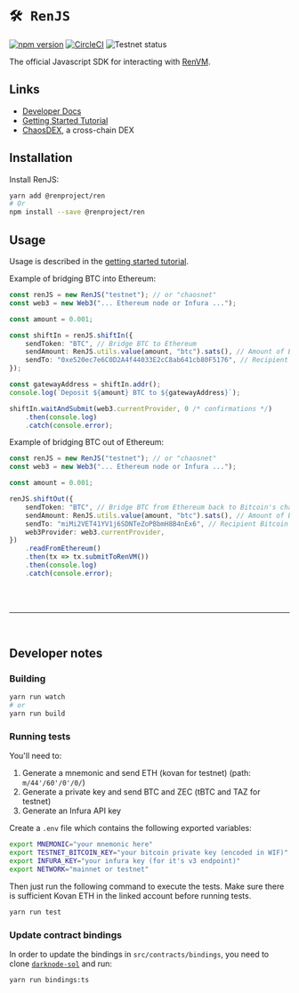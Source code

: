 # `🛠️ RenJS`

[![npm version](http://img.shields.io/npm/v/@renproject/ren.svg?style=flat)](https://npmjs.org/package/@renproject/ren "View this project on npm")
[![CircleCI](https://circleci.com/gh/renproject/ren-js.svg?style=shield&circle-token=6fc560c540eff6670e5675841d34b9769b887a49)](https://circleci.com/gh/renproject/ren-js)
![Testnet status](https://img.shields.io/endpoint?url=https://ren-status.herokuapp.com/api/shield/renproject/ren-js/testnet)

The official Javascript SDK for interacting with [RenVM](https://renproject.io).

## Links

* [Developer Docs](https://docs.renproject.io/developers/)
* [Getting Started Tutorial](https://docs.renproject.io/developers/tutorial/getting-started)
* [ChaosDEX](https://github.com/renproject/chaosdex), a cross-chain DEX

## Installation

Install RenJS:

```sh
yarn add @renproject/ren
# Or
npm install --save @renproject/ren
```

## Usage

Usage is described in the [getting started tutorial](https://docs.renproject.io/developers/tutorial/getting-started).

Example of bridging BTC into Ethereum:

```typescript
const renJS = new RenJS("testnet"); // or "chaosnet"
const web3 = new Web3("... Ethereum node or Infura ...");

const amount = 0.001;

const shiftIn = renJS.shiftIn({
    sendToken: "BTC", // Bridge BTC to Ethereum
    sendAmount: RenJS.utils.value(amount, "btc").sats(), // Amount of BTC
    sendTo: "0xe520ec7e6C0D2A4f44033E2cC8ab641cb80F5176", // Recipient Ethereum address
});

const gatewayAddress = shiftIn.addr();
console.log(`Deposit ${amount} BTC to ${gatewayAddress}`);

shiftIn.waitAndSubmit(web3.currentProvider, 0 /* confirmations */)
    .then(console.log)
    .catch(console.error);
```

Example of bridging BTC out of Ethereum:

```typescript
const renJS = new RenJS("testnet"); // or "chaosnet"
const web3 = new Web3("... Ethereum node or Infura ...");

const amount = 0.001;

renJS.shiftOut({
    sendToken: "BTC", // Bridge BTC from Ethereum back to Bitcoin's chain
    sendAmount: RenJS.utils.value(amount, "btc").sats(), // Amount of BTC
    sendTo: "miMi2VET41YV1j6SDNTeZoPBbmH8B4nEx6", // Recipient Bitcoin address
    web3Provider: web3.currentProvider,
})
    .readFromEthereum()
    .then(tx => tx.submitToRenVM())
    .then(console.log)
    .catch(console.error);
```

<br />
<br />
<hr />
<br />

## Developer notes

### Building

```sh
yarn run watch
# or
yarn run build
```

### Running tests

You'll need to:

1. Generate a mnemonic and send ETH (kovan for testnet) (path: `m/44'/60'/0'/0/`)
2. Generate a private key and send BTC and ZEC (tBTC and TAZ for testnet)
3. Generate an Infura API key

Create a `.env` file which contains the following exported variables:

```sh
export MNEMONIC="your mnemonic here"
export TESTNET_BITCOIN_KEY="your bitcoin private key (encoded in WIF)"
export INFURA_KEY="your infura key (for it's v3 endpoint)"
export NETWORK="mainnet or testnet"
```

Then just run the following command to execute the tests. Make sure there is sufficient Kovan ETH in the linked account before running tests.

```sh
yarn run test
```

### Update contract bindings

In order to update the bindings in `src/contracts/bindings`, you need to clone [`darknode-sol`](https://github.com/renproject/darknode-sol) and run:

```sh
yarn run bindings:ts
```
